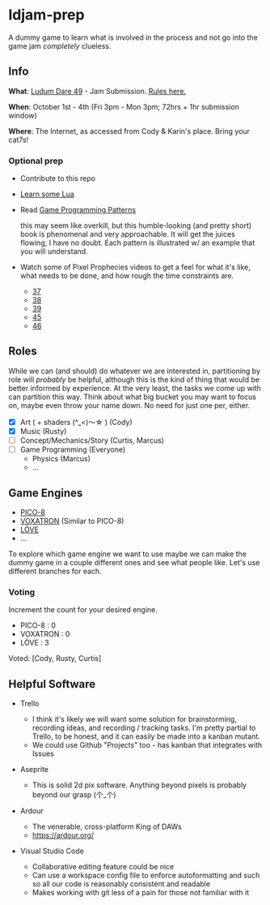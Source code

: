 # ldjam-prep

A dummy game to learn what is involved in the process and not go into the game jam *completely* clueless.

## Info

**What**: [Ludum Dare 49](https://ldjam.com/) - Jam Submission. [Rules here.](https://ldjam.com/events/ludum-dare/rules)

**When**: October 1st - 4th (Fri 3pm - Mon 3pm; 72hrs + 1hr submission window) 

**Where**: The Internet, as accessed from Cody & Karin's place. Bring your cat7s!

### Optional prep

- Contribute to this repo
- [Learn some Lua](https://www.lua.org/start.html)
- Read [Game Programming Patterns](https://gameprogrammingpatterns.com/contents.html)
  
  this may seem like overkill, but this humble-looking (and pretty short) book is phenomenal and very approachable. It will get the juices flowing, I have no doubt. Each pattern is illustrated w/ an example that you will understand.

- Watch some of Pixel Prophecies videos to get a feel for what it's like, what needs to be done, and how rough the time constraints are.
  - [37](https://www.youtube.com/watch?v=51Koukxcloc)
  - [38](https://www.youtube.com/watch?v=fWWBb_Lzc9g)
  - [39](https://www.youtube.com/watch?v=8uMQXdjRvls)
  - [45](https://www.youtube.com/watch?v=UO9BARNj8cQ)
  - [46](https://www.youtube.com/watch?v=jmIqZzYLZz8&t=1468s)

## Roles

While we can (and should) do whatever we are interested in, partitioning by role will _probably_ be helpful, although this is the kind of thing that would be better informed by experience. At the very least, the tasks we come up with can partition this way. Think about what big bucket you may want to focus on, maybe even throw your name down. No need for just one per, either.

- [x] Art (  + shaders (^_<)〜☆  ) (Cody)
- [x] Music (Rusty)
- [ ] Concept/Mechanics/Story (Curtis, Marcus)
- [ ] Game Programming (Everyone)
  - Physics (Marcus)
  - ...

## Game Engines

- [PICO-8](https://www.lexaloffle.com/pico-8.php)
- [VOXATRON](https://www.lexaloffle.com/voxatron.php) (Similar to PICO-8)
- [LÖVE](https://love2d.org/)
- ...

To explore which game engine we want to use maybe we can make the dummy game in a
couple different ones and see what people like. Let's use different branches for each.

### Voting

Increment the count for your desired engine.

- PICO-8   : 0
- VOXATRON : 0
- LÖVE     : 3

Voted: [Cody, Rusty, Curtis]

## Helpful Software

- Trello
  - I think it's likely we will want some solution for brainstorming, recording ideas, and recording / tracking tasks. I'm pretty partial to Trello, to be honest, and it can easily be made into a kanban mutant.
  - We could use Github "Projects" too - has kanban that integrates with Issues

- Aseprite
  - This is solid 2d pix software. Anything beyond pixels is probably beyond our grasp (个_个)

- Ardour
  - The venerable, cross-platform King of DAWs
  - https://ardour.org/

- Visual Studio Code
  - Collaborative editing feature could be nice
  - Can use a workspace config file to enforce autoformatting and such
    so all our code is reasonably consistent and readable
  - Makes working with git less of a pain for those not familiar with it
